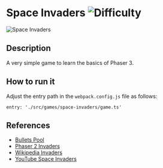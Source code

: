 # Space Invaders ![Difficulty](https://img.shields.io/badge/Difficulty-Intermediate-blue.svg)

![Space Invaders](https://github.com/digitsensitive/phaser3-typescript/blob/master/src/games/space-invaders/assets/github/spaceInvaders.png)

## Description

A very simple game to learn the basics of Phaser 3.

## How to run it

Adjust the entry path in the `webpack.config.js` file as follows:
```
entry: './src/games/space-invaders/game.ts'
```

## References

* [Bullets Pool](https://labs.phaser.io/edit.html?src=src\pools\bullets.js)
* [Phaser 2 Invaders](https://phaser.io/examples/v2/games/invaders)
* [Wikipedia Invaders](https://de.wikipedia.org/wiki/Space_Invaders)
* [YouTube Space Invaders](https://www.youtube.com/watch?v=kR2fjwr-TzA)
